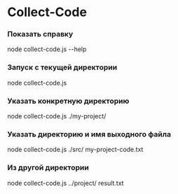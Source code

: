 # Collect-Code 

### Показать справку
node collect-code.js --help

### Запуск с текущей директории
node collect-code.js

### Указать конкретную директорию
node collect-code.js ./my-project/

### Указать директорию и имя выходного файла
node collect-code.js ./src/ my-project-code.txt

### Из другой директории
node collect-code.js ../project/ result.txt